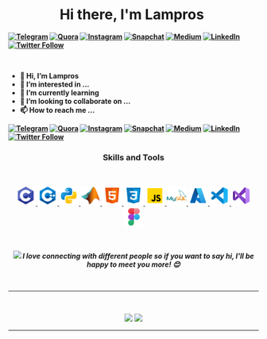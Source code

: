 <!--- lamprosch/lamprosch is a ✨ special ✨ repository because its `README.md` (this file) appears on your GitHub profile. You can click the Preview link to take a look at your changes. --->

<p>
	<h1 align="center"><b>Hi there, I'm Lampros <img src="https://docs.google.com/uc?export=download&id=166Ecq6uBl61U14OUlkHOHIBv2ArKoumJ" alt="" width="30"></h1>
</p>


[![Telegram](https://img.shields.io/badge/Facebook-add-blue.svg?logo=facebook&logoColor=white)](https://www.telegram.com/akshatvg) 
[![Quora](https://img.shields.io/badge/Quora-ask-red.svg?logo=quora)](https://www.quora.com/profile/Akshat-Gupta-279) 
[![Instagram](https://img.shields.io/badge/Instagram-follow-purple.svg?logo=instagram&logoColor=white)](https://www.instagram.com/akshatvg/) 
[![Snapchat](https://img.shields.io/badge/Snapchat-add-yellow.svg?logo=snapchat&logoColor=white)](https://www.snapchat.com/add/akshatvg) 
[![Medium](https://img.shields.io/badge/Medium-follow-black.svg?logo=medium&logoColor=white)](https://medium.com/@akshatvg) 
[![LinkedIn](https://img.shields.io/badge/LinkedIn-connect-blue.svg?logo=linkedin&logoColor=white)](https://www.linkedin.com/in/akshatvg/) 
[![Twitter Follow](https://img.shields.io/twitter/follow/akshatvg?style=social)](https://twitter.com/akshatvg)

<br/>

- 👋 Hi, I’m Lampros
- 👀 I’m interested in ...
- 🌱 I’m currently learning 
- 💞️ I’m looking to collaborate on ...
- 📫 How to reach me ...

[![Telegram](https://img.shields.io/badge/Facebook-add-blue.svg?logo=facebook&logoColor=white)](https://www.telegram.com/akshatvg) 
[![Quora](https://img.shields.io/badge/Quora-ask-red.svg?logo=quora)](https://www.quora.com/profile/Akshat-Gupta-279) 
[![Instagram](https://img.shields.io/badge/Instagram-follow-purple.svg?logo=instagram&logoColor=white)](https://www.instagram.com/akshatvg/) 
[![Snapchat](https://img.shields.io/badge/Snapchat-add-yellow.svg?logo=snapchat&logoColor=white)](https://www.snapchat.com/add/akshatvg) 
[![Medium](https://img.shields.io/badge/Medium-follow-black.svg?logo=medium&logoColor=white)](https://medium.com/@akshatvg) 
[![LinkedIn](https://img.shields.io/badge/LinkedIn-connect-blue.svg?logo=linkedin&logoColor=white)](https://www.linkedin.com/in/akshatvg/) 
[![Twitter Follow](https://img.shields.io/twitter/follow/akshatvg?style=social)](https://twitter.com/akshatvg)

<p>
	<h3 align="center"> Skills and Tools</h3>
</p>

<br/>

<p align="center">
	<a href="https://en.wikipedia.org/wiki/C_(programming_language)" target="_blank"> <img src="Icons/icons8-c-programming-48.png" alt="C" width="40" height="40"/> </a>
	<a href="https://en.wikipedia.org/wiki/C%2B%2B" target="_blank"> <img src="Icons/icons8-c++-48.png" alt="C++" width="40" height="40"/> </a>
	<a href="https://en.wikipedia.org/wiki/Python_(programming_language)" target="_blank"> <img src="Icons/icons8-python-48.png" alt="Python" width="40" height="40"/> </a>
	<a href="https://en.wikipedia.org/wiki/MATLAB" target="_blank"> <img src="Icons/icons8-matlab-48.png" alt="MATLAB" width="40" height="40"/> </a>
	<a href="https://en.wikipedia.org/wiki/HTML" target="_blank"> <img src="Icons/icons8-html-5-48.png" alt="HTML5" width="40" height="40"/> </a>
	<a href="https://en.wikipedia.org/wiki/CSS" target="_blank"> <img src="Icons/icons8-css3-48.png" alt="CSS3" width="40" height="40"/> </a>
	<a href="https://en.wikipedia.org/wiki/JavaScript" target="_blank"> <img src="Icons/icons8-javascript-48.png" alt="JavaScript" width="40" height="40"/> </a>
	<a href="https://en.wikipedia.org/wiki/MySQL" target="_blank"> <img src="Icons/icons8-mysql-logo-48.png" alt="MySQL" width="40" height="40"/> </a>
	<a href="https://en.wikipedia.org/wiki/Microsoft_Azure" target="_blank"> <img src="Icons/icons8-azure-48.png" alt="Azure" width="40" height="40"/> </a>
	<a href="https://en.wikipedia.org/wiki/Visual_Studio_Code" target="_blank"> <img src="Icons/icons8-visual-studio-code-2019-48.png" alt="Visual Studio Code" width="40" height="40"/> </a>
	<a href="https://en.wikipedia.org/wiki/Microsoft_Visual_Studio" target="_blank"> <img src="Icons/icons8-visual-studio-2019-48.png" alt="Visual Studio" width="40" height="40"/> </a>
	<a href="https://en.wikipedia.org/wiki/Figma_(software)" target="_blank"> <img src="Icons/icons8-figma-48.png" alt="Figma" width="40" height="40"/> </a>
</p>

<br/>

<p align="center">
<img src="https://media.giphy.com/media/LnQjpWaON8nhr21vNW/giphy.gif" width="60"> <em><b>I love connecting with different people</b> so if you want to say <b>hi, I'll be happy to meet you more!</b> 😊</em>
</p>
<br />

---

<br/>
<p align="center">
	<img src="https://github-readme-stats.vercel.app/api?username=lamprosch&theme=radical&show_icons=true" width="450"/>
	<img src="https://github-readme-stats.vercel.app/api/top-langs/?username=lamprosch&layout=compact&theme=radical" width="400" />
</p>

---
